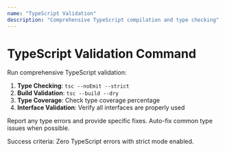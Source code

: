 ```yaml
---
name: "TypeScript Validation"
description: "Comprehensive TypeScript compilation and type checking"
---
```


# TypeScript Validation Command

Run comprehensive TypeScript validation:

1. **Type Checking**: `tsc --noEmit --strict`
2. **Build Validation**: `tsc --build --dry`
3. **Type Coverage**: Check type coverage percentage
4. **Interface Validation**: Verify all interfaces are properly used

Report any type errors and provide specific fixes.
Auto-fix common type issues when possible.

Success criteria: Zero TypeScript errors with strict mode enabled.